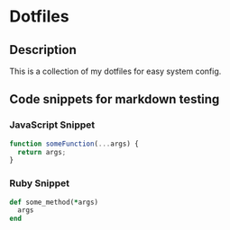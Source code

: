 # Dotfiles
## Description
This is a collection of my dotfiles for easy system config.

## Code snippets for markdown testing
### JavaScript Snippet
```javascript
function someFunction(...args) {
  return args;
}
```

### Ruby Snippet
```ruby
def some_method(*args)
  args
end
```
